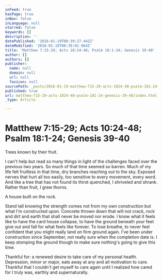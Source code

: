 ```yaml
---
inFeed: true
hasPage: true
inNav: false
inLanguage: null
starred: false
keywords: []
description: ''
datePublished: '2016-01-19T00:39:27.442Z'
dateModified: '2016-01-19T00:39:02.964Z'
title: 'Matthew 7:15-29; Acts 10:24-48; Psalm 18:1-24; Genesis 39-40'
author: []
authors: []
publisher:
  name: null
  domain: null
  url: null
  favicon: null
sourcePath: _posts/2016-01-19-matthew-715-29-acts-1024-48-psalm-181-24-genesis-39-40.md
published: true
url: matthew-715-29-acts-1024-48-psalm-181-24-genesis-39-40/index.html
_type: Article

---
```

# Matthew 7:15-29; Acts 10:24-48; Psalm 18:1-24; Genesis 39-40

Trees known by their fruit. 

I can't help but read so many things in light of the challenges faced over the previous two years. So much of that time seemed so barren. Much of my life felt fruitless in that time, dry branches reaching out to the sky. Exposed nerves that hurt all too easily, too sensitive to every movement, every word. And like a tree that has not found its thirst quenched, I shriveled and shrank. Rather than fruit, I grew thorns.

A house built on the rock.

Stand tall knowing the strength comes not from my own construction but what I'm constructed upon. Concrete thrown down that will not crack, rock and dirt and earth that shall never be moved nor erode. I know what it feels like to have the card house collapse, to have the ground beneath your feet give out and fall for what feels like forever. To lose breathe, to never feel confident that you might really land on firm ground again. I've been under construction since September, not really sure when the completion date is. I keep stomping the ground though to make sure nothing's going to give this time. 

Thankful for: a renewed desire to take care of my personal health. Depression, minor or major, eats away at any and all motivation to care. Thankful that I couldn't get myself to care again until I realized how cared for I truly was, earthly and supernaturally.